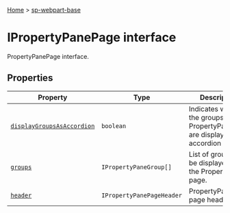 <!-- docId=sp-webpart-base.ipropertypanepage -->

[Home](./index.md) &gt; [sp-webpart-base](./sp-webpart-base.md)

# IPropertyPanePage interface

PropertyPanePage interface.

## Properties

|  Property | Type | Description |
|  --- | --- | --- |
|  [`displayGroupsAsAccordion`](./sp-webpart-base.ipropertypanepage.displaygroupsasaccordion.md) | `boolean` | Indicates whether the groups on the PropertyPanePage are displayed as accordion or not. |
|  [`groups`](./sp-webpart-base.ipropertypanepage.groups.md) | `IPropertyPaneGroup[]` | List of groups to be displayed on the PropertyPane page. |
|  [`header`](./sp-webpart-base.ipropertypanepage.header.md) | `IPropertyPanePageHeader` | PropertyPane page header. |

